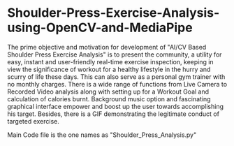 # Shoulder-Press-Exercise-Analysis-using-OpenCV-and-MediaPipe
The prime objective and motivation for development of "AI/CV Based Shoulder Press Exercise Analysis" is to present the community, a utility for easy, instant and user-friendly real-time exercise inspection, keeping in view the significance of workout for a healthy lifestyle in the hurry and scurry of life these days. This can also serve as a personal gym trainer with no monthly charges. There is a wide range of functions from Live Camera to Recorded Video analysis along with setting up for a Workout Goal and calculation of calories burnt. Background music option and fascinating graphical interface empower and boost up the user towards accomplishing his target. Besides, there is a GIF demonstrating the legitimate conduct of targeted exercise.

Main Code file is the one names as "Shoulder_Press_Analysis.py"
